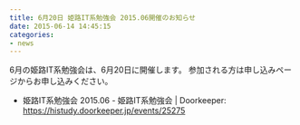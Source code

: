 ```yaml
---
title: 6月20日 姫路IT系勉強会 2015.06開催のお知らせ
date: 2015-06-14 14:45:15
categories:
- news
---
```


6月の姫路IT系勉強会は、6月20日に開催します。
参加される方は申し込みページからお申し込みください。

-   姫路IT系勉強会 2015.06 - 姫路IT系勉強会 | Doorkeeper: <https://histudy.doorkeeper.jp/events/25275>

​
